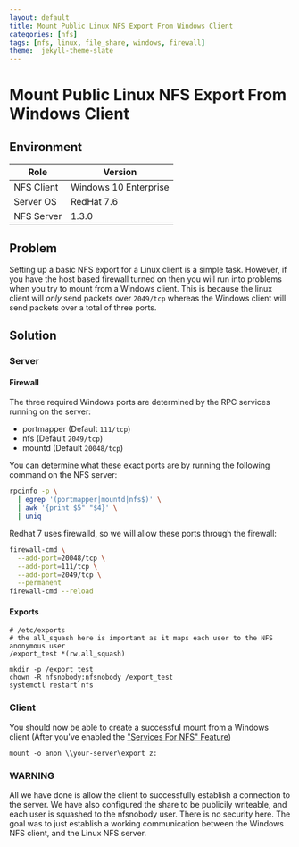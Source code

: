 ```yaml
---
layout: default
title: Mount Public Linux NFS Export From Windows Client
categories: [nfs]
tags: [nfs, linux, file_share, windows, firewall]
theme:  jekyll-theme-slate
---
```

# Mount Public Linux NFS Export From Windows Client

## Environment
|Role|Version|
|---|---|
|NFS Client|Windows 10 Enterprise|
|Server OS|RedHat 7.6|
|NFS Server|1.3.0|

## Problem
Setting up a basic NFS export for a Linux client is a simple task. However, if you have the host based firewall turned on
then you will run into problems when you try to mount from a Windows client. This is because the linux client will
*only* send packets over `2049/tcp` whereas the Windows client will send packets over a total of three ports.

## Solution

### Server

#### Firewall
The three required Windows ports are determined by the RPC services running on the server:

- portmapper (Default `111/tcp`)
- nfs (Default `2049/tcp`)
- mountd (Default `20048/tcp`)

You can determine what these exact ports are by running the following command on the NFS server:

```bash
rpcinfo -p \
  | egrep '(portmapper|mountd|nfs$)' \
  | awk '{print $5" "$4}' \
  | uniq
```

Redhat 7 uses firewalld, so we will allow these ports through the firewall:

```bash
firewall-cmd \
  --add-port=20048/tcp \
  --add-port=111/tcp \
  --add-port=2049/tcp \
  --permanent
firewall-cmd --reload
```

#### Exports
```
# /etc/exports
# the all_squash here is important as it maps each user to the NFS anonymous user
/export_test *(rw,all_squash)
```
```
mkdir -p /export_test
chown -R nfsnobody:nfsnobody /export_test
systemctl restart nfs
```

### Client
You should now be able to create a successful mount from a Windows client (After you've enabled the 
["Services For NFS" Feature](https://mapr.com/docs/60/AdministratorGuide/MountingNFSonWindowsClient.html))
```
mount -o anon \\your-server\export z:
```

### WARNING
All we have done is allow the client to successfully establish a connection to the server. We have also configured
the share to be publicily writeable, and each user is squashed to the nfsnobody user. There is no security here. The goal
was to just establish a working communication between the Windows NFS client, and the Linux NFS server.
